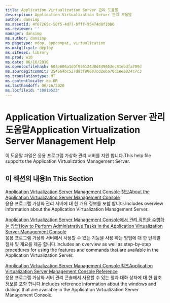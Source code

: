 ```yaml
---
title: Application Virtualization Server 관리 도움말
description: Application Virtualization Server 관리 도움말
author: dansimp
ms.assetid: 4f67265c-58f5-4d77-bfff-95474d8f1bb6
ms.reviewer: ''
manager: dansimp
ms.author: dansimp
ms.pagetype: mdop, appcompat, virtualization
ms.mktglfcycl: deploy
ms.sitesec: library
ms.prod: w10
ms.date: 06/16/2016
ms.openlocfilehash: 603e606a1d0f955124d0d449053ec81ebdfa709d
ms.sourcegitcommit: 354664bc527d93f80687cd2eba70d1eea024c7c3
ms.translationtype: MT
ms.contentlocale: ko-KR
ms.lasthandoff: 06/26/2020
ms.locfileid: "10819523"
---
```

# <span data-ttu-id="e30ed-103">Application Virtualization Server 관리 도움말</span><span class="sxs-lookup"><span data-stu-id="e30ed-103">Application Virtualization Server Management Help</span></span>


<span data-ttu-id="e30ed-104">이 도움말 파일은 응용 프로그램 가상화 관리 서버를 지원 합니다.</span><span class="sxs-lookup"><span data-stu-id="e30ed-104">This help file supports the Application Virtualization Management Server.</span></span>

## <span data-ttu-id="e30ed-105">이 섹션의 내용</span><span class="sxs-lookup"><span data-stu-id="e30ed-105">In This Section</span></span>


<a href="" id="about-the-application-virtualization-server-management-console"></a>[<span data-ttu-id="e30ed-106">Application Virtualization Server Management Console 정보</span><span class="sxs-lookup"><span data-stu-id="e30ed-106">About the Application Virtualization Server Management Console</span></span>](about-the-application-virtualization-server-management-console.md)  
<span data-ttu-id="e30ed-107">응용 프로그램 가상화 관리 서버에 대 한 개요 정보를 포함 합니다.</span><span class="sxs-lookup"><span data-stu-id="e30ed-107">Includes overview information about the Application Virtualization Management Server.</span></span>

<a href="" id="how-to-perform-administrative-tasks-in-the-application-virtualization-server-management-console"></a>[<span data-ttu-id="e30ed-108">Application Virtualization Server Management Console에서 관리 작업을 수행하는 방법</span><span class="sxs-lookup"><span data-stu-id="e30ed-108">How to Perform Administrative Tasks in the Application Virtualization Server Management Console</span></span>](how-to-perform-administrative-tasks-in-the-application-virtualization-server-management-console.md)  
<span data-ttu-id="e30ed-109">응용 프로그램 가상화 서버에서 사용할 수 있는 기능을 사용 하는 방법에 대 한 단계별 절차 및 개요를 제공 합니다.</span><span class="sxs-lookup"><span data-stu-id="e30ed-109">Includes an overview as well as step-by-step procedures for using the features and commands that are available in the Application Virtualization Server.</span></span>

<a href="" id="application-virtualization-server-management-console-reference"></a>[<span data-ttu-id="e30ed-110">Application Virtualization Server Management Console 참조</span><span class="sxs-lookup"><span data-stu-id="e30ed-110">Application Virtualization Server Management Console Reference</span></span>](application-virtualization-server-management-console-reference.md)  
<span data-ttu-id="e30ed-111">응용 프로그램 가상화 서버 관리 콘솔에서 사용할 수 있는 창과 대화 상자에 대 한 참조 정보를 포함 합니다.</span><span class="sxs-lookup"><span data-stu-id="e30ed-111">Includes reference information about the windows and dialogs that are available in the Application Virtualization Server Management Console.</span></span>

 

 





